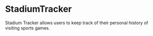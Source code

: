 # StadiumTracker
Stadium Tracker allows users to keep track of their personal history of visiting sports games.
